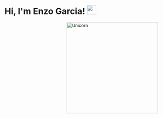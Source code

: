 <h1> Hi, I'm Enzo Garcia! <img src = "https://raw.githubusercontent.com/MartinHeinz/MartinHeinz/master/wave.gif" width = 30px> </h1>

<!--
**Bhargavi-hash/Bhargavi-hash** is a ✨ _special_ ✨ repository because its `README.md` (this file) appears on your GitHub profile.
-->

<img align="right" width=300px alt="Unicorn" src="https://media3.giphy.com/media/v1.Y2lkPTc5MGI3NjExZGcxNGprOGQ5bml5cDVpMzZwZDNnaXNwbGxkd3c4cWl5NGt4NjBvdiZlcD12MV9pbnRlcm5hbF9naWZfYnlfaWQmY3Q9Zw/QDjpIL6oNCVZ4qzGs7/giphy.gif" />
